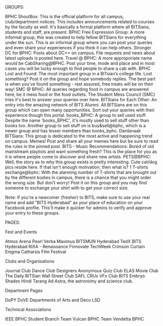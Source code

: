 



GROUPS:



BPHC ShoutBox: This is the official platform for all campus, club/department notices. This includes announcements related to courses by the faculty as well. It's basically a formal platform where all BITSians, students and staff, are present.
BPHC Free Expression Group: A more informal group, this was created to help fellow BITSians for everything under the sun. This is an informal group where you can post your queries and even share your experiences if you think it can help others.
Stronger DC for BPHC: Posts about DC++ on campus. File requests and news about latest uploads is posted here.
Travel @ BPHC: A more approporiate name would be CabSharing@BPHC. Post your time, mode and place and in most cases you will be lucky enough to find people to share a cab with.
BPHC Lost and Found: The most important group in a BITsian’s college life. Lost something? Post it on the group and hope somebody replies. The best part is when you've found something - rest assured, free treats will be on their way!
SMC @ BPHC: All queries regarding food in campus are answered here, be it mess food or the food outlets. The Student Mess Council (SMC) tries it's best to answer your queries over here.
BITSians for Each Other: An entry into the amazing network of BITS Alumni. All BITSians are on this group which can open many opportunities. Sort out your queries with their experience though this portal.
books_BPHC: A group to sell used stuff. Despite the name 'books_BPHC', it's mostly used to sell stuff other than books too. Another group to sell stuff on is buy&amp;sell@bphc, which is a newer group and has lesser members than books_bphc.
Dardanaak BITSians: This group is dedicated to the most active and happening trend on campus: Memes! Post and share all your memes here but be sure to read the rules in the pinned post.
BITS - Music Recommendations: Bored of old mainstream playlists and want something fresh? This is the place for you as it is where people come to discover and share new artists.
PETS@BPHC: Well, the story as to why this group exists is pretty interesting. Cute cat/dog pics reside here. If that isn't enough motivation, then what is? 1
T-shirts exchange@bphc: With the alarming number of T-shirts that are brought out by the different bodies in campus, there is a chance that you might order the wrong size. But don't worry! Post it on this group and you may find someone to exchange your shirt with to get your correct size.









Note: If you're a newcomer (fresher) to BITS, make sure to use your real name and add "BITS Hyderabad" as your place of education on your Facebook profile. This'll make it quicker for admins to verify and approve your entry to these groups.


PAGES:


Fest and Events



Atmos
Arena
Pearl
Verba Maximus
BITSMUN Hyderabad
TedX BITS Hyderabad
RIXA&nbsp;-
Renaissance
Finnovate
TechWeek
Crimson Curtain
Enigma
Catharsis Film Festival



Clubs and Organisations



Journal Club
Dance Club
Designers Anonymous
Quiz Club
ELAS
Movie Club
The Daily BITSian
Wall Street Club
SAFL
CRUx
VFx Club
BITS Embryo
Shades
Hindi Tarang
Ad Astra, the astronomy and science club.



Department Pages



DoPY
DoVE
Departments of Arts and Deco
LSD



Technical Associations



IEEE BPHC Student Branch
Team Vulcan BPHC
Team Vendetta BPHC


